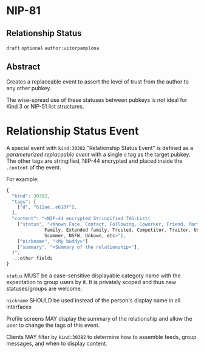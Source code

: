 NIP-81
======

Relationship Status
-------------------

`draft` `optional` `author:vitorpamplona`

## Abstract

Creates a replaceable event to assert the level of trust from the author to any other pubkey. 

The wise-spread use of these statuses between pubkeys is not ideal for Kind 3 or NIP-51 list structures. 

# Relationship Status Event

A special event with `kind:30382` "Relationship Status Event" is defined as a _parameterized replaceable event_ with a single `d` tag as the target pubkey. The other tags are stringified, NIP-44 encrypted and placed inside the `.content` of the event. 

For example:

```js
{
  "kind": 30382,
  "tags": [
    ["d", "612ae..e610f"],
  ],
  "content": "<NIP-44 encrypted Stringified TAG-List(
    ["status", "<Known Face, Contact, Following, Coworker, Friend, Partner, 
	          Family, Extended family, Trusted, Competitor, Traitor, Used to Know, 
			  Scammer, NSFW, Unkown, etc>"],
    ["nickname", "<My buddy>"]
    ["summary", "<Summary of the relationship>"],
  )",
  ...other fields
}
```

`status` MUST be a case-sensitive displayable category name with the expectation to group users by it. It is privately scoped and thus new statuses/groups are welcome.

`nickname` SHOULD be used instead of the person's display name in all interfaces

Profile screens MAY display the summary of the relationship and allow the user to change the tags of this event.

Clients MAY filter by `kind:30382` to determine how to assemble feeds, group messages, and when to display content. 